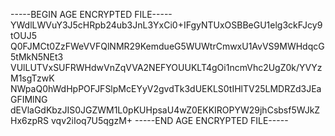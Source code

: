 -----BEGIN AGE ENCRYPTED FILE-----
YWdlLWVuY3J5cHRpb24ub3JnL3YxCi0+IFgyNTUxOSBBeGU1elg3ckFJcy9tOUJ5
Q0FJMCt0ZzFWeVVFQlNMR29KemdueG5WUWtrCmwxU1AvVS9MWHdqcG5tMkN5NEt3
VUlLUTVxSUFRWHdwVnZqVVA2NEFYOUUKLT4gOi1ncmVhc2UgZ0k/YVYzM1sgTzwK
NWpaQ0hWdHpPOFJFSlpMcEYyV2gvdTk3dUEKLS0tIHlTV25LMDRZd3JEaGFIMlNG
dEVlaGdKbzJIS0JGZWM1L0pKUHpsaU4wZ0EKKIROPYW29jhCsbsf5WJkZHx6zpRS
vqv2iIoq7U5qgzM+
-----END AGE ENCRYPTED FILE-----
